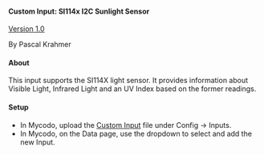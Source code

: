 #### Custom Input: SI114x I2C Sunlight Sensor

[Version 1.0](https://github.com/kizniche/Mycodo-custom/blob/master/custom_inputs/si114x/CHANGELOG.md)

By Pascal Krahmer

#### About

This input supports the SI114X light sensor. It provides information about Visible Light, Infrared Light and an UV Index based on the former readings.

#### Setup

* In Mycodo, upload the [Custom Input](https://raw.githubusercontent.com/kizniche/Mycodo-custom/master/custom_inputs/si114x/si114x.py) file under Config -> Inputs.
* In Mycodo, on the Data page, use the dropdown to select and add the new Input.
